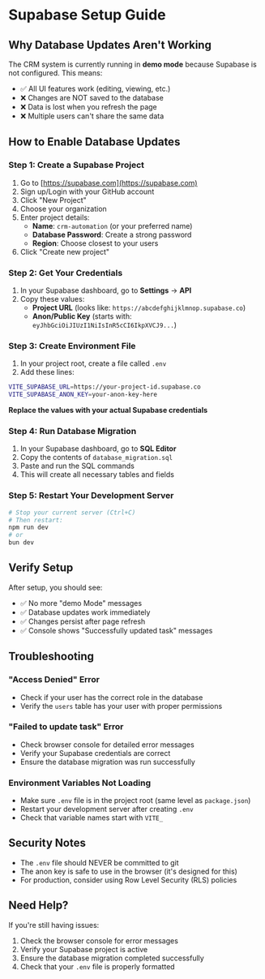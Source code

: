 # Supabase Setup Guide

## Why Database Updates Aren't Working

The CRM system is currently running in **demo mode** because Supabase is not configured. This means:
- ✅ All UI features work (editing, viewing, etc.)
- ❌ Changes are NOT saved to the database
- ❌ Data is lost when you refresh the page
- ❌ Multiple users can't share the same data

## How to Enable Database Updates

### Step 1: Create a Supabase Project

1. Go to [https://supabase.com](https://supabase.com)
2. Sign up/Login with your GitHub account
3. Click "New Project"
4. Choose your organization
5. Enter project details:
   - **Name**: `crm-automation` (or your preferred name)
   - **Database Password**: Create a strong password
   - **Region**: Choose closest to your users
6. Click "Create new project"

### Step 2: Get Your Credentials

1. In your Supabase dashboard, go to **Settings** → **API**
2. Copy these values:
   - **Project URL** (looks like: `https://abcdefghijklmnop.supabase.co`)
   - **Anon/Public Key** (starts with: `eyJhbGciOiJIUzI1NiIsInR5cCI6IkpXVCJ9...`)

### Step 3: Create Environment File

1. In your project root, create a file called `.env`
2. Add these lines:

```bash
VITE_SUPABASE_URL=https://your-project-id.supabase.co
VITE_SUPABASE_ANON_KEY=your-anon-key-here
```

**Replace the values with your actual Supabase credentials**

### Step 4: Run Database Migration

1. In your Supabase dashboard, go to **SQL Editor**
2. Copy the contents of `database_migration.sql`
3. Paste and run the SQL commands
4. This will create all necessary tables and fields

### Step 5: Restart Your Development Server

```bash
# Stop your current server (Ctrl+C)
# Then restart:
npm run dev
# or
bun dev
```

## Verify Setup

After setup, you should see:
- ✅ No more "demo Mode" messages
- ✅ Database updates work immediately
- ✅ Changes persist after page refresh
- ✅ Console shows "Successfully updated task" messages

## Troubleshooting

### "Access Denied" Error
- Check if your user has the correct role in the database
- Verify the `users` table has your user with proper permissions

### "Failed to update task" Error
- Check browser console for detailed error messages
- Verify your Supabase credentials are correct
- Ensure the database migration was run successfully

### Environment Variables Not Loading
- Make sure `.env` file is in the project root (same level as `package.json`)
- Restart your development server after creating `.env`
- Check that variable names start with `VITE_`

## Security Notes

- The `.env` file should NEVER be committed to git
- The anon key is safe to use in the browser (it's designed for this)
- For production, consider using Row Level Security (RLS) policies

## Need Help?

If you're still having issues:
1. Check the browser console for error messages
2. Verify your Supabase project is active
3. Ensure the database migration completed successfully
4. Check that your `.env` file is properly formatted
